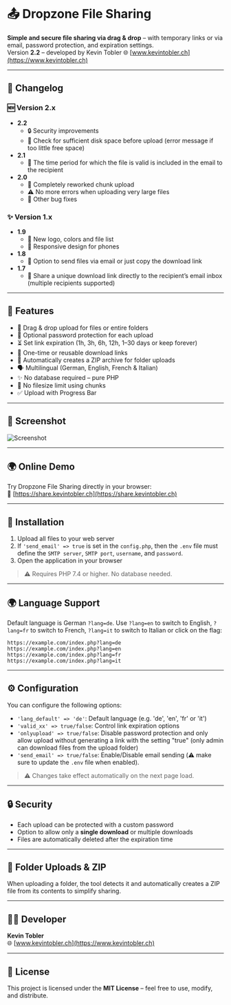 # 📤 Dropzone File Sharing

**Simple and secure file sharing via drag & drop** – with temporary links or via email, password protection, and expiration settings.  
Version **2.2** – developed by Kevin Tobler 🌐 [www.kevintobler.ch](https://www.kevintobler.ch)

---

## 🔄 Changelog

### 🆕 Version 2.x
- **2.2**
  - 🔒 Security improvements  
  - 💾 Check for sufficient disk space before upload (error message if too little free space)  
- **2.1**
  - 📧 The time period for which the file is valid is included in the email to the recipient
- **2.0**
  - 📘 Completely reworked chunk upload  
  - ⚠️ No more errors when uploading very large files  
  - 🐞 Other bug fixes  

### ✨ Version 1.x
- **1.9**
  - 📘 New logo, colors and file list  
  - 📱 Responsive design for phones  
- **1.8**
  - 📧 Option to send files via email or just copy the download link  
- **1.7**
  - 📧 Share a unique download link directly to the recipient’s email inbox (multiple recipients supported)  
  
---

## 🚀 Features

- 📂 Drag & drop upload for files or entire folders  
- 🔐 Optional password protection for each upload  
- ⏳ Set link expiration (1h, 3h, 6h, 12h, 1–30 days or keep forever)  
- 🔁 One-time or reusable download links  
- 📎 Automatically creates a ZIP archive for folder uploads  
- 🗣️ Multilingual (German, English, French & Italian)  
- ✨ No database required – pure PHP
- 🚫 No filesize limit using chunks
- ✅ Upload with Progress Bar

---

## 📸 Screenshot

![Screenshot](https://online.kevintobler.ch/projectimages/DropzoneFileSharingV2-2.png)

---

## 🌍 Online Demo

Try Dropzone File Sharing directly in your browser:  
🔗 [https://share.kevintobler.ch](https://share.kevintobler.ch)

---

## 🔧 Installation

1. Upload all files to your web server
2. If `'send_email' => true` is set in the `config.php`, then the `.env` file must define the `SMTP server`, `SMTP port`, `username`, and `password`.
3. Open the application in your browser

> ⚠️ Requires PHP 7.4 or higher. No database needed.

---

## 🌍 Language Support

Default language is German `?lang=de`. Use `?lang=en` to switch to English, `?lang=fr` to switch to French, `?lang=it` to switch to Italian or click on the flag:

```
https://example.com/index.php?lang=de
https://example.com/index.php?lang=en
https://example.com/index.php?lang=fr
https://example.com/index.php?lang=it
```

---

## ⚙️ Configuration

You can configure the following options:

- `'lang_default' => 'de'`: Default language (e.g. 'de', 'en', 'fr' or 'it')
- `'valid_xx' => true/false`: Control link expiration options
- `'onlyupload' => true/false`: Disable password protection and only allow upload without generating a link with the setting "true" (only admin can download files from the upload folder)
- `'send_email' => true/false`: Enable/Disable email sending (⚠️ make sure to update the `.env` file when enabled).

> ⚠️ Changes take effect automatically on the next page load.

---

## 🔒 Security

- Each upload can be protected with a custom password  
- Option to allow only a **single download** or multiple downloads  
- Files are automatically deleted after the expiration time

---

## 📁 Folder Uploads & ZIP

When uploading a folder, the tool detects it and automatically creates a ZIP file from its contents to simplify sharing.

---

## 🧑‍💻 Developer

**Kevin Tobler**  
🌐 [www.kevintobler.ch](https://www.kevintobler.ch)

---

## 📜 License

This project is licensed under the **MIT License** – feel free to use, modify, and distribute.
